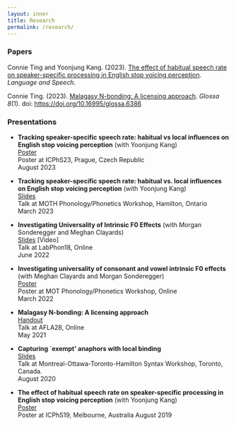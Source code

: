 ```yaml
---
layout: inner
title: Research
permalink: /research/
---
```


### Papers
  
Connie Ting and Yoonjung Kang. (2023). [The effect of habitual speech rate on speaker-specific processing in English stop voicing perception](https://journals.sagepub.com/doi/10.1177/00238309231188078). _Language and Speech_.  

Connie Ting. (2023). [Malagasy N-bonding: A licensing approach](https://www.glossa-journal.org/article/id/6386/). _Glossa 8_(1). doi: https://doi.org/10.16995/glossa.6386


### Presentations

- **Tracking speaker-specific speech rate: habitual vs local influences on English stop voicing perception** (with Yoonjung Kang) \
  [Poster](/imgs/guava.jpeg) \
  Poster at ICPhS23, Prague, Czech Republic \
  August 2023

- **Tracking speaker-specific speech rate: habitual vs. local influences on English stop voicing perception** (with Yoonjung Kang) \
  [Slides](/imgs/guava.jpeg) \
  Talk at MOTH Phonology/Phonetics Workshop, Hamilton, Ontario \
  March 2023

- **Investigating Universality of Intrinsic F0 Effects** (with Morgan Sonderegger and Meghan Clayards) \
  [Slides](/imgs/guava.jpeg) [Video] \
  Talk at LabPhon18, Online \
  June 2022

- **Investigating universality of consonant and vowel intrinsic F0 effects** (with Meghan Clayards and Morgan Sonderegger) \
  [Poster](/imgs/guava.jpeg) \
  Poster at MOT Phonology/Phonetics Workshop, Online \
  March 2022

- **Malagasy N-bonding: A licensing approach** \
  [Handout](/imgs/guava.jpeg) \
  Talk at AFLA28, Online \
  May 2021

- **Capturing `exempt' anaphors with local binding** \
  [Slides](/imgs/guava.jpeg) \
  Talk at Montreal-Ottawa-Toronto-Hamilton Syntax Workshop, Toronto, Canada. \
  August 2020

- **The effect of habitual speech rate on speaker-specific processing in English stop voicing perception** (with Yoonjung Kang) \
  [Poster](/imgs/guava.jpeg) \
  Poster at ICPhS19, Melbourne, Australia
  August 2019
